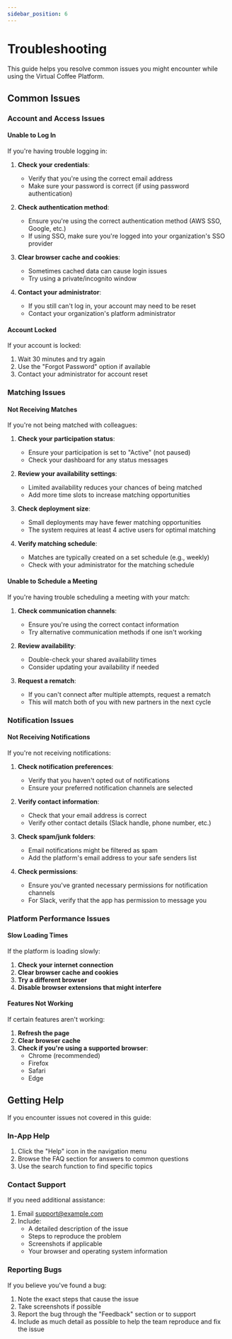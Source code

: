 ```yaml
---
sidebar_position: 6
---
```


# Troubleshooting

This guide helps you resolve common issues you might encounter while using the Virtual Coffee Platform.

## Common Issues

### Account and Access Issues

#### Unable to Log In

If you're having trouble logging in:

1. **Check your credentials**:
   - Verify that you're using the correct email address
   - Make sure your password is correct (if using password authentication)

2. **Check authentication method**:
   - Ensure you're using the correct authentication method (AWS SSO, Google, etc.)
   - If using SSO, make sure you're logged into your organization's SSO provider

3. **Clear browser cache and cookies**:
   - Sometimes cached data can cause login issues
   - Try using a private/incognito window

4. **Contact your administrator**:
   - If you still can't log in, your account may need to be reset
   - Contact your organization's platform administrator

#### Account Locked

If your account is locked:

1. Wait 30 minutes and try again
2. Use the "Forgot Password" option if available
3. Contact your administrator for account reset

### Matching Issues

#### Not Receiving Matches

If you're not being matched with colleagues:

1. **Check your participation status**:
   - Ensure your participation is set to "Active" (not paused)
   - Check your dashboard for any status messages

2. **Review your availability settings**:
   - Limited availability reduces your chances of being matched
   - Add more time slots to increase matching opportunities

3. **Check deployment size**:
   - Small deployments may have fewer matching opportunities
   - The system requires at least 4 active users for optimal matching

4. **Verify matching schedule**:
   - Matches are typically created on a set schedule (e.g., weekly)
   - Check with your administrator for the matching schedule

#### Unable to Schedule a Meeting

If you're having trouble scheduling a meeting with your match:

1. **Check communication channels**:
   - Ensure you're using the correct contact information
   - Try alternative communication methods if one isn't working

2. **Review availability**:
   - Double-check your shared availability times
   - Consider updating your availability if needed

3. **Request a rematch**:
   - If you can't connect after multiple attempts, request a rematch
   - This will match both of you with new partners in the next cycle

### Notification Issues

#### Not Receiving Notifications

If you're not receiving notifications:

1. **Check notification preferences**:
   - Verify that you haven't opted out of notifications
   - Ensure your preferred notification channels are selected

2. **Verify contact information**:
   - Check that your email address is correct
   - Verify other contact details (Slack handle, phone number, etc.)

3. **Check spam/junk folders**:
   - Email notifications might be filtered as spam
   - Add the platform's email address to your safe senders list

4. **Check permissions**:
   - Ensure you've granted necessary permissions for notification channels
   - For Slack, verify that the app has permission to message you

### Platform Performance Issues

#### Slow Loading Times

If the platform is loading slowly:

1. **Check your internet connection**
2. **Clear browser cache and cookies**
3. **Try a different browser**
4. **Disable browser extensions that might interfere**

#### Features Not Working

If certain features aren't working:

1. **Refresh the page**
2. **Clear browser cache**
3. **Check if you're using a supported browser**:
   - Chrome (recommended)
   - Firefox
   - Safari
   - Edge

## Getting Help

If you encounter issues not covered in this guide:

### In-App Help

1. Click the "Help" icon in the navigation menu
2. Browse the FAQ section for answers to common questions
3. Use the search function to find specific topics

### Contact Support

If you need additional assistance:

1. Email [support@example.com](mailto:support@example.com)
2. Include:
   - A detailed description of the issue
   - Steps to reproduce the problem
   - Screenshots if applicable
   - Your browser and operating system information

### Reporting Bugs

If you believe you've found a bug:

1. Note the exact steps that cause the issue
2. Take screenshots if possible
3. Report the bug through the "Feedback" section or to support
4. Include as much detail as possible to help the team reproduce and fix the issue
